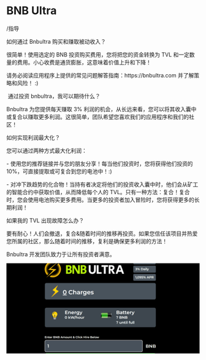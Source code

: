 # BNB Ultra

<p>/指导</p>
<p>如何通过 Bnbultra 购买和赚取被动收入？</p>
<p>很简单！使用选定的 BNB 投资购买费用，您将把您的资金转换为 TVL 和一定数量的费用。小心收费是通货膨胀，这意味着价值上升和下降！</p>
<p>请务必阅读应用程序上提供的常见问题解答指南：https://bnbultra.com 并了解策略和风险！ :)</p>
<p>&nbsp;通过投资 bnbultra，我可以期待什么？</p>
<p>Bnbultra 为您提供每天赚取 3% 利润的机会，从长远来看，您可以将其收入囊中或复合以赚取更多利润。这很简单，团队希望您喜欢我们的应用程序和我们的社区！</p>
<p>如何实现利润最大化？</p>
<p>您可以通过两种方式最大化利润：</p>
<p>- 使用您的推荐链接并与您的朋友分享！每当他们投资时，您将获得他们投资的 10%，可直接提取或可复合到您的电池中！:)</p>
<p>- 对冲下跌趋势的化合物！当持有者决定将他们的投资收入囊中时，他们会从矿工的智能合约中获取价值，从而降低每个人的 TVL。只有一种方法：复合！复合时，您会使用电池购买更多费用。当更多的投资者加入冒险时，您将获得更多的长期利润！</p>
<p>如果我的 TVL 出现故障怎么办？</p>
<p>要有耐心！人们会撤退，复合&amp;随着时间的推移再投资。如果您信任该项目并热爱您所属的社区，那么随着时间的推移，复利是确保更多利润的方法！</p>
<p>Bnbultra 开发团队致力于让所有投资者满意。&nbsp;</p>
<p></p>



![a](a.png)
